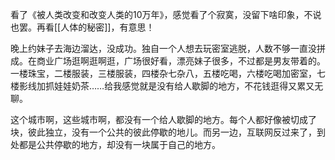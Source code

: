 
看了《被人类改变和改变人类的10万年》，感觉看了个寂寞，没留下啥印象，不说也罢。再看[[人体的秘密]]，有意思！

晚上约妹子去海边溜达，没成功。独自一个人想去玩密室逃脱，人数不够一直没拼成。在商业广场逛啊逛啊逛，广场很好看，漂亮妹子很多，不过都是男友带着的。一楼珠宝，二楼服装，三楼服装，四楼杂七杂八，五楼吃喝，六楼吃喝加密室，七楼影线加抓娃娃奶茶……给我感觉就是没有给人歇脚的地方，不花钱逛得又累又无聊。

这个城市啊，这些城市啊，都没有一个给人歇脚的地方。每个人都好像被切成了块，彼此独立，没有一个公共的彼此停歇的地儿。而另一边，互联网反过来了，到处都是公共停歇的地方，却没有一块属于自己的地方。
